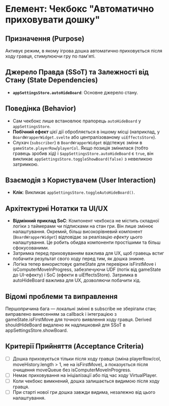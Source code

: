 # Елемент: Чекбокс "Автоматично приховувати дошку"

## Призначення (Purpose)

Активує режим, в якому ігрова дошка автоматично приховується після ходу гравця, стимулюючи гру по пам'яті.

## Джерело Правда (SSoT) та Залежності від Стану (State Dependencies)

-   **`appSettingsStore.autoHideBoard`**: Основне джерело стану.

## Поведінка (Behavior)

-   Сам чекбокс лише встановлює прапорець `autoHideBoard` у `appSettingsStore`.
-   **Побічний ефект** цієї дії обробляється в іншому місці (наприклад, у `BoardWrapperWidget.svelte` або централізованому `uiEffectsStore`).
-   Слухач (`subscriber`) в `BoardWrapperWidget` відстежує зміни в `gameState.playerRow`/`playerCol`. Якщо позиція змінилася (тобто гравець зробив хід) і `$appSettingsStore.autoHideBoard` є `true`, він викликає `appSettingsStore.toggleShowBoard(false)` з невеликою затримкою.

## Взаємодія з Користувачем (User Interaction)

-   **Клік**: Викликає `appSettingsStore.toggleAutoHideBoard()`.

## Архітектурні Нотатки та UI/UX

-   **Відмінний приклад SoC**: Компонент чекбокса не містить складної логіки з таймерами чи підписками на стан гри. Він лише змінює налаштування. Окремий, більш високорівневий компонент (`BoardWrapperWidget`) відповідає за реалізацію *ефекту* цього налаштування. Це робить обидва компоненти простішими та більш сфокусованими.
-   Затримка перед приховуванням важлива для UX, щоб гравець встиг побачити результат свого ходу перед тим, як дошка зникне.
-   Логіка тепер використовує gameState для перевірки isFirstMove і isComputerMoveInProgress, забезпечуючи UDF (потік від gameState до UI-ефекту) і SoC (ефекти в uiEffectsStore). Затримка в autoHideBoard важлива для UX, дозволяючи побачити хід.

## Відомі проблеми та виправлення

Першопричина бага — локальні змінні в subscribe не зберігали стан; виправлено винесенням за callback і інтеграцією з gameState.isFirstMove для точного виявлення ходу гравця. Derived shouldHideBoard видалено як надлишковий для SSoT в appSettingsStore.showBoard.

## Критерії Прийняття (Acceptance Criteria)

-   [ ] Дошка приховується тільки після ходу гравця (зміна playerRow/col, moveHistory.length > 1, не на isFirstMove), а показується після очищення moveQueue без isComputerMoveInProgress.
-   [ ] Немає приховування на ініціалізації або під час ходу VirtualPlayer.
-   [ ] Коли чекбокс вимкнений, дошка залишається видимою після ходу гравця.
-   [ ] При старті нової гри дошка завжди видима, незалежно від цього налаштування.